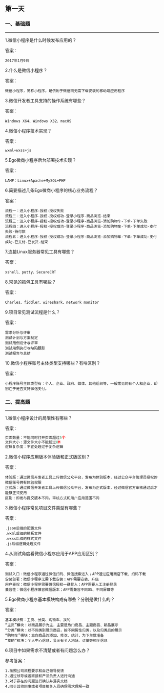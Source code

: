 ## 第一天



### 一、基础题

---

1.微信小程序是什么时候发布应用的？

答案：

```
2017年1月9日
```

2.什么是微信小程序？

答案：

```
微信小程序，简称小程序，是依附于微信而无需下载安装的移动端应用程序
```

3.微信开发者工具支持的操作系统有哪些？

答案：

```
Windows X64、Windows X32、macOS
```

4.微信小程序技术实现？

答案：

```
wxml+wxss+js
```

5.Ego微商小程序后台部署技术实现？

答案：

```
LAMP：Linux+Apache+MySQL+PHP
```

6.简要描述几条Ego微商小程序的核心业务流程？

答案：

```
流程一：进入小程序-授权-授权失败
流程二：进入小程序-授权-授权成功-登录小程序-商品浏览-结束
流程三：进入小程序-授权-授权成功-登录小程序-商品浏览-添加购物车-下单-下单失败
流程四：进入小程序-授权-授权成功-登录小程序-商品浏览-添加购物车-下单-下单成功-支付失败-待付款
流程五：进入小程序-授权-授权成功-登录小程序-商品浏览-添加购物车-下单-下单成功-支付成功-已支付-已发货-结束
```

7.连接Linux服务器常见工具有哪些？

答案：

```
xshell、putty、SecureCRT
```

8.常见的抓包工具有哪些？

答案：

```
Charles、fiddler、wireshark、network monitor
```

9.项目常见测试流程是什么？

答案：

```
需求分析与评审
测试计划与方案制定
测试用例设计与评审
测试用例执行与缺陷跟踪
测试报告与总结
```

10.微信小程序账号主体类型支持哪些？有啥区别？

答案：

```
小程序账号主体类型有：个人、企业、政府、媒体、其他组织等，一般常见的有个人和企业，却别在于是否支持微信支付。
```



### 二、提高题

---

1.微信小程序设计的局限性有哪些？

答案：

```python
页面数量：不能同时打开页面超过5个
文件大小：源文件大小不能超过8M
逻辑复杂度：不宜处理过于复杂逻辑
```

2.微信小程序应用版本体验版和正式版区别？

答案：

```
体验版：通过微信开发者工具上传微信公众平台，发布为体验版本，经过公众平台管理员授权的微信账号拥有体验权限
正式版：通过微信开发者工具上传微信公众平台，发布为正式版本，经过微信官方审核通过后才能够正式使用
区别：即发布提交版本不同，审核方式和用户应用范围不同
```

3.微信小程序常见项目文件类型有哪些？

答案：

```
.json后缀的配置文件
.wxml后缀的模板文件
.wxss后缀的样式文件
.js后缀逻辑处理文件
```

4.从测试角度看微信小程序应用于APP应用区别？

答案：

```
测试入口：微信小程序通过微信扫码、微信搜索进入；APP通过应用商店下载、扫码下载
安装部署：微信小程序无需下载安装；APP需要安装、升级
用户鉴权：微信小程序需要微信授权一键登入；APP需要人工注册登录
兼容性：微信小程序兼容微信版本；APP需兼容不同OS、不同屏幕等
```

5.Ego微商小程序基本模块构成有哪些？分别是做什么的？

答案：

```
基本模块有：主页、分类、购物车、我的
“主页”模块：以商品展示为主，主要是热门商品、主题商品、新品展示
“分类”模块：以不同类别展示商品，按不同属性归类，以及归类后的展示
“购物车”模块：意向商品的添加、修改、统计，为下单做准备
“我的”模块：个人中心信息，显示有关人地址、订单等相关信息
```

6.项目中如果需求不清楚或者有问题怎么办？

参考答案：

```
1.按照公司流程要求和自己领导反馈
2.通过领导或者直接和产品负责人进行沟通
3.对于存在的问题进行确认并落实文档
4.同步其他同事或者项目相关人员确保需求理解一致
```

